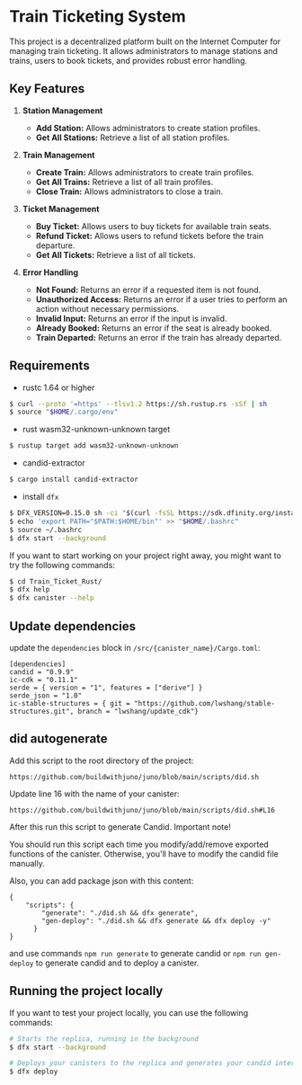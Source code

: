 # Train Ticketing System

This project is a decentralized platform built on the Internet Computer for managing train ticketing. It allows administrators to manage stations and trains, users to book tickets, and provides robust error handling.

## Key Features

1. **Station Management**
   - **Add Station:** Allows administrators to create station profiles.
   - **Get All Stations:** Retrieve a list of all station profiles.

2. **Train Management**
   - **Create Train:** Allows administrators to create train profiles.
   - **Get All Trains:** Retrieve a list of all train profiles.
   - **Close Train:** Allows administrators to close a train.

3. **Ticket Management**
   - **Buy Ticket:** Allows users to buy tickets for available train seats.
   - **Refund Ticket:** Allows users to refund tickets before the train departure.
   - **Get All Tickets:** Retrieve a list of all tickets.

4. **Error Handling**
   - **Not Found:** Returns an error if a requested item is not found.
   - **Unauthorized Access:** Returns an error if a user tries to perform an action without necessary permissions.
   - **Invalid Input:** Returns an error if the input is invalid.
   - **Already Booked:** Returns an error if the seat is already booked.
   - **Train Departed:** Returns an error if the train has already departed.

## Requirements
* rustc 1.64 or higher
```bash
$ curl --proto '=https' --tlsv1.2 https://sh.rustup.rs -sSf | sh
$ source "$HOME/.cargo/env"
```
* rust wasm32-unknown-unknown target
```bash
$ rustup target add wasm32-unknown-unknown
```
* candid-extractor
```bash
$ cargo install candid-extractor
```
* install `dfx`
```bash
$ DFX_VERSION=0.15.0 sh -ci "$(curl -fsSL https://sdk.dfinity.org/install.sh)"
$ echo 'export PATH="$PATH:$HOME/bin"' >> "$HOME/.bashrc"
$ source ~/.bashrc
$ dfx start --background
```

If you want to start working on your project right away, you might want to try the following commands:

```bash
$ cd Train_Ticket_Rust/
$ dfx help
$ dfx canister --help
```

## Update dependencies

update the `dependencies` block in `/src/{canister_name}/Cargo.toml`:
```
[dependencies]
candid = "0.9.9"
ic-cdk = "0.11.1"
serde = { version = "1", features = ["derive"] }
serde_json = "1.0"
ic-stable-structures = { git = "https://github.com/lwshang/stable-structures.git", branch = "lwshang/update_cdk"}
```

## did autogenerate

Add this script to the root directory of the project:
```
https://github.com/buildwithjuno/juno/blob/main/scripts/did.sh
```

Update line 16 with the name of your canister:
```
https://github.com/buildwithjuno/juno/blob/main/scripts/did.sh#L16
```

After this run this script to generate Candid.
Important note!

You should run this script each time you modify/add/remove exported functions of the canister.
Otherwise, you'll have to modify the candid file manually.

Also, you can add package json with this content:
```
{
    "scripts": {
        "generate": "./did.sh && dfx generate",
        "gen-deploy": "./did.sh && dfx generate && dfx deploy -y"
      }
}
```

and use commands `npm run generate` to generate candid or `npm run gen-deploy` to generate candid and to deploy a canister.

## Running the project locally

If you want to test your project locally, you can use the following commands:

```bash
# Starts the replica, running in the background
$ dfx start --background

# Deploys your canisters to the replica and generates your candid interface
$ dfx deploy
```